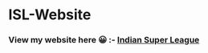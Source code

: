 # ISL-Website

<h3>View my website here 😀 :- <a href="https://kritikakaura1518.github.io/ISL-Website/new.html">Indian Super League</a>
